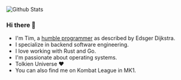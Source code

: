 
![Github Stats](https://github-readme-stats.vercel.app/api?username=timolinn&show_icons=true&theme=cobalt2)

### Hi there 👋

- I'm Tim, a [humble programmer](https://www.cs.utexas.edu/~EWD/transcriptions/EWD03xx/EWD340.html) as described by Edsger Dijkstra.
- I specialize in backend software engineering.
- I love working with Rust and Go.
- I'm passionate about operating systems.
- Tolkien Universe ❤️ 
- You can also find me on Kombat League in MK1.

<!--
**timolinn/timolinn** is a ✨ _special_ ✨ repository because its `README.md` (this file) appears on your GitHub profile.

Here are some ideas to get you started:

- 🔭 I’m currently working on ...
- 🌱 I’m currently learning ...
- 👯 I’m looking to collaborate on ...
- 🤔 I’m looking for help with ...
- 💬 Ask me about ...
- 📫 How to reach me: ...
- 😄 Pronouns: ...
- ⚡ Fun fact: ...
-->

